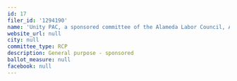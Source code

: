 ```yaml
---
id: 17
filer_id: '1294190'
name: 'Unity PAC, a sponsored committee of the Alameda Labor Council, AFL-CIO'
website_url: null
city: null
committee_type: RCP
description: General purpose - sponsored
ballot_measure: null
facebook: null
---
```

